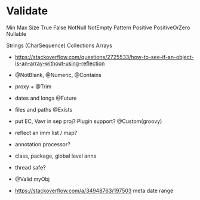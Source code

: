 # Validate

Min
Max
Size
True
False
NotNull
NotEmpty
Pattern
Positive
PositiveOrZero
Nullable

Strings (CharSequence)
Collections
Arrays
- https://stackoverflow.com/questions/2725533/how-to-see-if-an-object-is-an-array-without-using-reflection

- @NotBlank, @Numeric, @Contains
- proxy + @Trim
- dates and longs @Future
- files and paths @Exists
- put EC, Vavr in sep proj? Plugin support? @Custom(groovy)
- reflect an imm list / map?
- annotation processor?
- class, package, global level anns
- thread safe?
- @Valid myObj
- https://stackoverflow.com/a/34948763/197503
meta
  date  range
  
